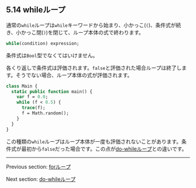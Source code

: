 ## 5.14 whileループ

通常の`while`ループは`while`キーワードから始まり、小かっこ(`(`)、条件式が続き、小かっこ閉(`)`)を閉じて、ループ本体の式で終わります。

```haxe
while(condition) expression;
```

条件式は`Bool`型でなくてはいけません。

各くり返しで条件式は評価されます。`false`と評価された場合ループは終了します。そうでない場合、ループ本体の式が評価されます。

```haxe
class Main {
  static public function main() {
    var f = 0.0;
    while (f < 0.5) {
      trace(f);
      f = Math.random();
    }
  }
}
```

この種類の`while`ループはループ本体が一度も評価されないことがあります。条件式が最初から`false`だった場合です。この点が[do-whileループ](expression-do-while.md)との違いです。

---

Previous section: [forループ](expression-for.md)

Next section: [do-whileループ](expression-do-while.md)
